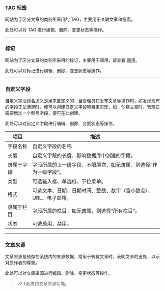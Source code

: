 ### TAG 标签

网站为了区分文章的类别所采用的 TAG，主要用于关联文章和搜索。

此处可以对 TAG 进行编辑、删除、变更状态等操作。

----------

### 标记

网站为了区分文章的类别所采用的标记，主要用于调用，请查看 [调用](call.md)。

此处可以对标记进行编辑、删除、变更状态等操作。

----------

<span id="custom"></span>

### 自定义字段

自定义字段顾名思义是用来自定义的，当管理员在发布文章等操作时，如发现现有的字段无法满足时，便可以创建自定义字段项目来实现，如：创建文章时，管理员需要增加一个型号字段，便可在此创建。

此处可以对自定义字段进行编辑、删除、变更状态等操作。

| 项目 | 描述 |
| - | - |
| 字段名称 | 自定义字段的名称 |
| 长度 | 自定义字段的长度，影响数据库中创建的字段。 |
| 隶属于字段 | 字段所属的上一级字段，不限层次，如无隶属，则选择“作为一级字段”。 |
| 类型 | 可选输入框、单选框、下拉菜单。 |
| 格式 | 可选文本、日期、日期时间、整数、数字（含小数点）、URL、电子邮箱。 |
| 隶属于栏目 | 字段所属的栏目，如无隶属，则选择“所有栏目”。 |
| 状态 | 可选启用、禁用。 |

----------

<span id="source"></span>

### 文章来源

文章来源是预存在系统内的来源数据，常用于转载文章时，表明文章的出处，以示对原作者的尊重。

此处可以对文章来源进行编辑、删除、变更状态等操作。

> v2.1 起支持文章来源功能。


